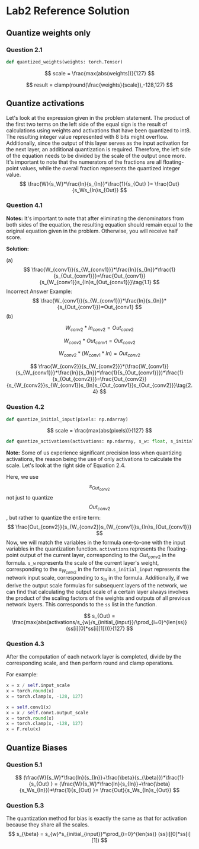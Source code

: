 # Lab2 Reference Solution
## Quantize weights only
### Question 2.1
```python
def quantized_weights(weights: torch.Tensor)
```
$$
scale = \frac{max(abs(weights))}{127}
$$

$$
result = clamp(round(\frac{weights}{scale}),-128,127)
$$

## Quantize activations
Let's look at the expression given in the problem statement. The product of the first two terms on the left side of the equal sign is the result of calculations using weights and activations that have been quantized to int8. The resulting integer value represented with 8 bits might overflow. Additionally, since the output of this layer serves as the input activation for the next layer, an additional quantization is required. Therefore, the left side of the equation needs to be divided by the scale of the output once more. It's important to note that the numerators of the fractions are all floating-point values, while the overall fraction represents the quantized integer value.
$$
\frac{W}{s_W}*\frac{In}{s_{In}}*\frac{1}{s_{Out} }= \frac{Out}{s_Ws_{In}s_{Out}}
$$


### Question 4.1
**Notes:** It's important to note that after eliminating the denominators from both sides of the equation, the resulting equation should remain equal to the original equation given in the problem. Otherwise, you will receive half score.

**Solution:**

(a) 
$$
\frac{W_{conv1}}{s_{W_{conv1}}}*\frac{In}{s_{In}}*\frac{1}{s_{Out_{conv1}}}=\frac{Out_{conv1}}{s_{W_{conv1}}s_{In}s_{Out_{conv1}}}\tag{1.1}
$$
Incorrect Answer Example:
$$
\frac{W_{conv1}}{s_{W_{conv1}}}*\frac{In}{s_{In}}*{s_{Out_{conv1}}}=Out_{conv1}
$$
(b) 

$$
W_{conv2}*In_{conv2} = Out_{conv2}\tag{2.1}
$$

$$
W_{conv2}*Out_{conv1} = Out_{conv2}\tag{2.2}
$$

$$
W_{conv2}*(W_{conv1}*In) = Out_{conv2}\tag{2.3}
$$

$$
\frac{W_{conv2}}{s_{W_{conv2}}}*(\frac{W_{conv1}}{s_{W_{conv1}}}*\frac{In}{s_{In}}*\frac{1}{s_{Out_{conv1}}})*\frac{1}{s_{Out_{conv2}}}=\frac{Out_{conv2}}{s_{W_{conv2}}s_{W_{conv1}}s_{In}s_{Out_{conv1}}s_{Out_{conv2}}}\tag{2.4}
$$



### Question 4.2
```python
def quantize_initial_input(pixels: np.ndarray)
```
$$
scale = \frac{max(abs(pixels))}{127}
$$


```python
def quantize_activations(activations: np.ndarray, s_w: float, s_initial_input: float, ss: List[Tuple[float, float]]) 
```
**Note:** Some of us experience significant precision loss when quantizing activations, the reason being the use of only activations to calculate the scale. Let's look at the right side of Equation 2.4. 

Here, we use $$s_{Out_{conv2}}$$ not just to quantize $$Out_{conv2}$$, but rather to quantize the entire term: 
$$
\frac{Out_{conv2}}{s_{W_{conv2}}s_{W_{conv1}}s_{In}s_{Out_{conv1}}}
$$
Now, we will match the variables in the formula one-to-one with the input variables in the quantization function. `activations` represents the floating-point output of the current layer, corresponding to the $Out_{conv2}$ in the formula. `s_w` represents the scale of the current layer's weight, corresponding to the $s_{W_{conv2}}$ in the formula.`s_initial_input` represents the network input scale, corresponding to $s_{In}$ in the formula. Additionally, if we derive the output scale formulas for subsequent layers of the network, we can find that calculating the output scale of a certain layer always involves the product of the scaling factors of the weights and outputs of all previous network layers. This corresponds to the `ss` list in the function.

$$
s_{Out} = \frac{max(abs(activations/s_{w}/s_{initial_{input}}/\prod_{i=0}^{len(ss)} (ss[i][0]*ss[i][1])))}{127}
$$


### Question 4.3
After the computation of each network layer is completed, divide by the corresponding scale, and then perform round and clamp operations.

For example:

```python
x = x / self.input_scale
x = torch.round(x)
x = torch.clamp(x, -128, 127)

x = self.conv1(x)
x = x / self.conv1.output_scale
x = torch.round(x)
x = torch.clamp(x, -128, 127)
x = F.relu(x)
```

## Quantize Biases
### Question 5.1
$$
(\frac{W}{s_W}*\frac{In}{s_{In}}+\frac{\beta}{s_{\beta}})*\frac{1}{s_{Out} } = (\frac{W}{s_W}*\frac{In}{s_{In}}+\frac{\beta}{s_Ws_{In}})*\frac{1}{s_{Out} }= \frac{Out}{s_Ws_{In}s_{Out}}
$$

### Question 5.3
The quantization method for bias is exactly the same as that for activation because they share all the scales.
$$
s_{\beta} = s_{w}*s_{initial_{input}}*\prod_{i=0}^{len(ss)} (ss[i][0]*ss[i][1])
$$

